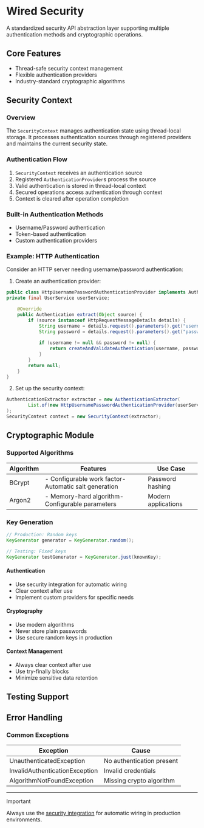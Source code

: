 # Wired Security

A standardized security API abstraction layer supporting multiple authentication methods and cryptographic operations.

## Core Features

- Thread-safe security context management
- Flexible authentication providers
- Industry-standard cryptographic algorithms

## Security Context

### Overview

The `SecurityContext` manages authentication state using thread-local storage. It processes authentication sources
through registered providers and maintains the current security state.

### Authentication Flow

1. `SecurityContext` receives an authentication source
2. Registered `AuthenticationProvider`s process the source
3. Valid authentication is stored in thread-local context
4. Secured operations access authentication through context
5. Context is cleared after operation completion

### Built-in Authentication Methods

- Username/Password authentication
- Token-based authentication
- Custom authentication providers

### Example: HTTP Authentication

Consider an HTTP server needing username/password authentication:

1. Create an authentication provider:

```java
public class HttpUsernamePasswordAuthenticationProvider implements AuthenticationProvider {
private final UserService userService;

    @Override
    public Authentication extract(Object source) {
        if (source instanceof HttpRequestMessageDetails details) {
            String username = details.request().parameters().get("username");
            String password = details.request().parameters().get("password");
            
            if (username != null && password != null) {
                return createAndValidateAuthentication(username, password);
            }
        }
        return null;
    }
}
```

2. Set up the security context:

```java
AuthenticationExtractor extractor = new AuthenticationExtractor(
        List.of(new HttpUsernamePasswordAuthenticationProvider(userService))
);
SecurityContext context = new SecurityContext(extractor);
```

## Cryptographic Module

### Supported Algorithms

| Algorithm | Features                                              | Use Case            |
|-----------|-------------------------------------------------------|---------------------|
| BCrypt    | - Configurable work factor- Automatic salt generation | Password hashing    |
| Argon2    | - Memory-hard algorithm- Configurable parameters      | Modern applications |

### Key Generation

```java
// Production: Random keys
KeyGenerator generator = KeyGenerator.random();

// Testing: Fixed keys
KeyGenerator testGenerator = KeyGenerator.just(knownKey);
```

#### Authentication

- Use security integration for automatic wiring
- Clear context after use
- Implement custom providers for specific needs

#### Cryptography

- Use modern algorithms
- Never store plain passwords
- Use secure random keys in production

#### Context Management

- Always clear context after use
- Use try-finally blocks
- Minimize sensitive data retention

## Testing Support

## Error Handling

### Common Exceptions

| Exception                      | Cause                     |
|--------------------------------|---------------------------|
| UnauthenticatedException       | No authentication present |
| InvalidAuthenticationException | Invalid credentials       |
| AlgorithmNotFoundException     | Missing crypto algorithm  |

---

> [!IMPORTANT]
> Always use the [security integration](../../../integrations/security) for automatic wiring in production environments.
